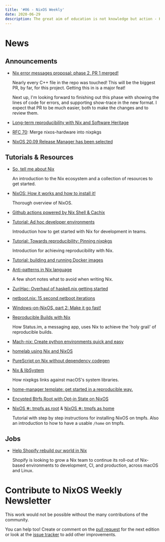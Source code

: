 ```yaml
---
title: '#06 - NixOS Weekly'
date: 2020-06-29
description: The great aim of education is not knowledge but action - Herbert Spencer
---
```


# News

## Announcements

- [Nix error messages proposal: phase 2, PR 1 merged!](https://opencollective.com/nix-errors-enhancement/updates/nix-error-enhancement-phase-2-pr-1-merged)

  Nearly every C++ file in the repo was touched! This will be the biggest PR, by far, for this
  project. Getting this in is a major feat!

  Next up, I'm looking forward to finishing out this phase with showing the lines of code for errors,
  and supporting show-trace in the new format. I expect that PR to be much easier, both to make the
  changes and to review them.

- [Long-term reproducibility with Nix and Software Heritage](https://www.tweag.io/blog/2020-06-18-software-heritage/)

- [RFC 70](https://github.com/NixOS/rfcs/pull/70): Merge nixos-hardware into nixpkgs

- [NixOS 20.09 Release Manager has been selected](https://discourse.nixos.org/t/nixos-20-09-release-manager/7800/6)

## Tutorials & Resources

- [So, tell me about Nix](https://ghedam.at/15490/so-tell-me-about-nix)

  An introduction to the Nix ecosystem and a collection of resources to get started.

- [NixOS: How it works and how to install it!](https://www.youtube.com/watch?v=oPymb2-IXbg)

  Thorough overview of NixOS.

- [Github actions powered by Nix Shell & Cachix](https://gvolpe.github.io/blog/github-actions-nix-cachix-dhall/)

- [Tutorial: Ad hoc developer environments](https://nix.dev/tutorials/ad-hoc-developer-environments.html)

  Introduction how to get started with Nix for development in teams.

- [Tutorial: Towards reproducibility: Pinning nixpkgs](https://nix.dev/tutorials/towards-reproducibility-pinning-nixpkgs.html)

  Introduction for achieving reproducibility with Nix.

- [Tutorial: building and running Docker images](https://nix.dev/tutorials/building-and-running-docker-images.html)

- [Anti-patterns in Nix language](https://nix.dev/anti-patterns/language.html)

  A few short notes what to avoid when writing Nix.

- [ZuriHac: Overhaul of haskell.nix getting started](https://input-output-hk.github.io/haskell.nix/tutorials/getting-started/)

- [netboot.nix: 15 second netboot iterations](https://github.com/grahamc/netboot.nix/)

- [Windows-on-NixOS, part 2: Make it go fast!](https://nixos.mayflower.consulting/blog/2020/06/17/windows-vm-performance/)

- [Reproducible Builds with Nix](https://our.status.im/reproducable-builds-with-nix/)

  How Status.im, a messaging app, uses Nix to achieve the 'holy grail' of reproducible builds.

- [Mach-nix: Create python environments quick and easy](https://github.com/DavHau/mach-nix)

- [homelab using Nix and NixOS](https://thewagner.net/blog/2020/05/31/homelab/)

- [PureScript on Nix without dependency codegen](https://qiita.com/kimagure/items/9e75483c1263d85169e5)

- [Nix & libSystem](https://daiderd.com/2020/06/25/nix-and-libsystem.html)

  How nixpkgs links against macOS's system libraries.

- [home-manager template: get started in a reproducible way.](https://github.com/ryantm/home-manager-template)

- [Encypted Btrfs Root with Opt-in State on NixOS](https://mt-caret.github.io/blog/posts/2020-06-29-optin-state.html)

- [NixOS ❄: tmpfs as root](https://elis.nu/blog/2020/05/nixos-tmpfs-as-root/) & [NixOS ❄: tmpfs as home](https://elis.nu/blog/2020/06/nixos-tmpfs-as-home/)

  Tutorial with step by step instructions for installing NixOS on tmpfs. Also an introduction to how
  to have a usable `/home` on tmpfs.

## Jobs

- [Help Shopify rebuild our world in Nix](https://discourse.nixos.org/t/remote-help-shopify-rebuild-our-world-in-nix/7571)

  Shopify is looking to grow a Nix team to continue its roll-out of Nix-based environments to
  development, CI, and production, across macOS and Linux.

# Contribute to NixOS Weekly Newsletter

This work would not be possible without the many contributions of the community.

You can help too! Create or comment on the [pull request](https://github.com/NixOS/nixos-weekly/pulls)
for the next edition or look at the
[issue tracker](https://github.com/NixOS/nixos-weekly/issues) to add other improvements.
